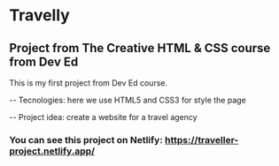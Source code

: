 # Travelly
## Project from The Creative HTML &amp; CSS course from Dev Ed

This is my first project from Dev Ed course.

-- Tecnologies: here we use HTML5 and CSS3 for style the page

-- Project idea: create a website for a travel agency


### You can see this project on Netlify: https://traveller-project.netlify.app/
